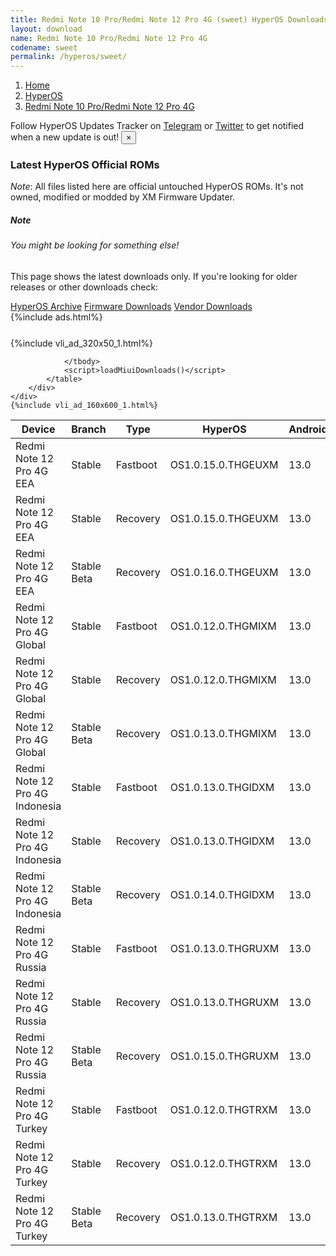 ```yaml
---
title: Redmi Note 10 Pro/Redmi Note 12 Pro 4G (sweet) HyperOS Downloads
layout: download
name: Redmi Note 10 Pro/Redmi Note 12 Pro 4G
codename: sweet
permalink: /hyperos/sweet/
---
```

<nav aria-label="breadcrumb">
    <ol class="breadcrumb">
        <li class="breadcrumb-item"><a href="/">Home</a></li>
        <li class="breadcrumb-item"><a href="/hyperos/">HyperOS</a></li>
        <li class="breadcrumb-item active" aria-current="page"><a href="/hyperos/sweet/">Redmi Note 10 Pro/Redmi Note 12 Pro 4G</a></li>
    </ol>
</nav>
<div class="alert alert-primary alert-dismissible fade show" role="alert">
    Follow HyperOS Updates Tracker on <a href="https://t.me/MIUIUpdatesTracker" class="alert-link">Telegram</a>
     or <a href="https://twitter.com/MiFwUpdater" class="alert-link">Twitter</a> to get notified when a new update is out!
    <button type="button" class="close" data-dismiss="alert" aria-label="Close">
        <span aria-hidden="true">&times;</span>
    </button>
</div>

### Latest HyperOS Official ROMs
*Note*: All files listed here are official untouched HyperOS ROMs. It's not owned, modified or modded by XM Firmware Updater.
<div class="card">
  <div class="card-body">
    <h5 class="card-title">Note</h5>
    <h6 class="card-subtitle mb-2 text-muted">You might be looking for something else!</h6>
    <p class="card-text">This page shows the latest downloads only.
     If you're looking for older releases or other downloads check:</p>
    <a href="/archive/hyperos/sweet/" class="card-link">HyperOS Archive</a>
    <a href="/firmware/sweet/" class="card-link">Firmware Downloads</a>
    <a href="/vendor/sweet/" class="card-link">Vendor Downloads</a>
  </div>
</div>
{%include ads.html%}
<div class="row justify-content-center">
    <div class="col-10">
        <div class="table-responsive-md" style="margin-top: 25px;">
            {%include vli_ad_320x50_1.html%}
            <table id="miui" class="display dt-responsive nowrap compact table table-striped table-hover table-sm">
                <thead class="thead-dark">
                    <tr>
                        <th data-ref="device">Device</th>
                        <th data-ref="branch">Branch</th>
                        <th data-ref="type">Type</th>
                        <th data-ref="miui">HyperOS</th>
                        <th data-ref="android">Android</th>
                        <th data-ref="size">Size</th>
                        <th data-ref="size">Date</th>
                        <th data-ref="link">Link</th>
                    </tr>
                </thead>
                <tbody>
                <tr><td>Redmi Note 12 Pro 4G EEA</td><td>Stable</td><td>Fastboot</td><td>OS1.0.15.0.THGEUXM</td><td>13.0</td><td>6.3 GB</td><td>2024-11-04</td><td><a href="/hyperos/sweet/stable/OS1.0.15.0.THGEUXM/">Download</a></td></tr>
<tr><td>Redmi Note 12 Pro 4G EEA</td><td>Stable</td><td>Recovery</td><td>OS1.0.15.0.THGEUXM</td><td>13.0</td><td>4.1 GB</td><td>2024-11-09</td><td><a href="/hyperos/sweet/stable/OS1.0.15.0.THGEUXM/">Download</a></td></tr>
<tr><td>Redmi Note 12 Pro 4G EEA</td><td>Stable Beta</td><td>Recovery</td><td>OS1.0.16.0.THGEUXM</td><td>13.0</td><td>4.1 GB</td><td>2024-12-20</td><td><a href="/hyperos/sweet/stable beta/OS1.0.16.0.THGEUXM/">Download</a></td></tr>
<tr><td>Redmi Note 12 Pro 4G Global</td><td>Stable</td><td>Fastboot</td><td>OS1.0.12.0.THGMIXM</td><td>13.0</td><td>6.7 GB</td><td>2024-11-15</td><td><a href="/hyperos/sweet/stable/OS1.0.12.0.THGMIXM/">Download</a></td></tr>
<tr><td>Redmi Note 12 Pro 4G Global</td><td>Stable</td><td>Recovery</td><td>OS1.0.12.0.THGMIXM</td><td>13.0</td><td>4.1 GB</td><td>2024-11-22</td><td><a href="/hyperos/sweet/stable/OS1.0.12.0.THGMIXM/">Download</a></td></tr>
<tr><td>Redmi Note 12 Pro 4G Global</td><td>Stable Beta</td><td>Recovery</td><td>OS1.0.13.0.THGMIXM</td><td>13.0</td><td>4.1 GB</td><td>2024-12-20</td><td><a href="/hyperos/sweet/stable beta/OS1.0.13.0.THGMIXM/">Download</a></td></tr>
<tr><td>Redmi Note 12 Pro 4G Indonesia</td><td>Stable</td><td>Fastboot</td><td>OS1.0.13.0.THGIDXM</td><td>13.0</td><td>6.0 GB</td><td>2024-11-04</td><td><a href="/hyperos/sweet/stable/OS1.0.13.0.THGIDXM/">Download</a></td></tr>
<tr><td>Redmi Note 12 Pro 4G Indonesia</td><td>Stable</td><td>Recovery</td><td>OS1.0.13.0.THGIDXM</td><td>13.0</td><td>4.1 GB</td><td>2024-11-10</td><td><a href="/hyperos/sweet/stable/OS1.0.13.0.THGIDXM/">Download</a></td></tr>
<tr><td>Redmi Note 12 Pro 4G Indonesia</td><td>Stable Beta</td><td>Recovery</td><td>OS1.0.14.0.THGIDXM</td><td>13.0</td><td>4.1 GB</td><td>2024-12-24</td><td><a href="/hyperos/sweet/stable beta/OS1.0.14.0.THGIDXM/">Download</a></td></tr>
<tr><td>Redmi Note 12 Pro 4G Russia</td><td>Stable</td><td>Fastboot</td><td>OS1.0.13.0.THGRUXM</td><td>13.0</td><td>6.5 GB</td><td>2024-11-18</td><td><a href="/hyperos/sweet/stable/OS1.0.13.0.THGRUXM/">Download</a></td></tr>
<tr><td>Redmi Note 12 Pro 4G Russia</td><td>Stable</td><td>Recovery</td><td>OS1.0.13.0.THGRUXM</td><td>13.0</td><td>4.1 GB</td><td>2024-11-22</td><td><a href="/hyperos/sweet/stable/OS1.0.13.0.THGRUXM/">Download</a></td></tr>
<tr><td>Redmi Note 12 Pro 4G Russia</td><td>Stable Beta</td><td>Recovery</td><td>OS1.0.15.0.THGRUXM</td><td>13.0</td><td>4.1 GB</td><td>2024-12-24</td><td><a href="/hyperos/sweet/stable beta/OS1.0.15.0.THGRUXM/">Download</a></td></tr>
<tr><td>Redmi Note 12 Pro 4G Turkey</td><td>Stable</td><td>Fastboot</td><td>OS1.0.12.0.THGTRXM</td><td>13.0</td><td>5.8 GB</td><td>2024-11-15</td><td><a href="/hyperos/sweet/stable/OS1.0.12.0.THGTRXM/">Download</a></td></tr>
<tr><td>Redmi Note 12 Pro 4G Turkey</td><td>Stable</td><td>Recovery</td><td>OS1.0.12.0.THGTRXM</td><td>13.0</td><td>4.1 GB</td><td>2024-11-22</td><td><a href="/hyperos/sweet/stable/OS1.0.12.0.THGTRXM/">Download</a></td></tr>
<tr><td>Redmi Note 12 Pro 4G Turkey</td><td>Stable Beta</td><td>Recovery</td><td>OS1.0.13.0.THGTRXM</td><td>13.0</td><td>4.1 GB</td><td>2024-12-24</td><td><a href="/hyperos/sweet/stable beta/OS1.0.13.0.THGTRXM/">Download</a></td></tr>

                </tbody>
                <script>loadMiuiDownloads()</script>
            </table>
        </div>
    </div>
    {%include vli_ad_160x600_1.html%}
</div>
